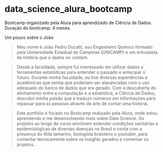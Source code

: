 # data_science_alura_bootcamp
Bootcamp organizado pela Alura para aprendizado de Ciência de Dados. Duração do bootcamp: 4 meses.

Um pouco sobre o João

> Meu nome é João Pedro Ducatti, sou Engenheiro Químico formado pela Universidade Estadual de Campinas (UNICAMP) e um entusiasta da história que o dados no contam. 

> Desde a faculdade, sempre fui interessado em utilizar dados e ferramentas estatísticas para entender o passado e antecipar o futuro. Durante minha faculdade, eu tive diversas experiências e acadêmicas que sentia que poderiam ser alavancadas com o uso adequado do banco de dados que era gerado.
Com a descoberta do alinhamento entre a computação e a estatística, a Ciência de Dados, descobri minha paixão que é traduzir números em informações para repassar para as pessoas através da arte de contar uma história.

 > Este portfólio é focado no Bootcamp realizado pela Alura, onde estou aprendendo e me desenvolvendo mais sobre Data Science. Os projetos ao longo do curso envolvem entender condições sanitárias e epidemiológicas de diversas doenças no Brasil e conta com a presença do Átila Iamarino, biologista brasileiro e youtuber, para comentar tecnicamente sobre os insights gerados e comentar os projetos.

